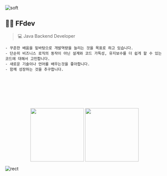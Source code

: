 <!--
**ffolabear/ffolabear** is a ✨ _special_ ✨ repository because its `README.md` (this file) appears on your GitHub profile.

Here are some ideas to get you started:

- 🔭 I’m currently working on ...
- 🌱 I’m currently learning ...
- 👯 I’m looking to collaborate on ...
- 🤔 I’m looking for help with ...
- 💬 Ask me about ...
- 📫 How to reach me: ...
- 😄 Pronouns: ...
- ⚡ Fun fact: ...
-->

![soft](https://capsule-render.vercel.app/api?type=soft&color=6d6d6d&text=1cm%20떨어지면서%201.5cm%20씩%20성장하는중🌱&fontSize=20&fontColor=ffffff&animation=fadeIn)




## 🐻‍❄️ FFdev 
> 💻 Java Backend Developer
```
- 꾸준한 배움을 밑바탕으로 개발역량을 늘리는 것을 목표로 하고 있습니다.
- 단순히 비즈니스 로직의 동작이 아닌 설계와 코드 가독성, 유지보수를 더 쉽게 할 수 있는 코드에 대해서 고민합니다.
- 새로운 기술이나 언어를 배우는것을 좋아합니다.
- 함께 성장하는 것을 추구합니다.
```

<br>
<br>
<br>
<br>
<br>
<br>




<div align="center" witdh="800px">
    <img align="center" src="https://github-readme-stats.vercel.app/api/top-langs/?username=ffolabear&layout=compact" height="170px"/>
    <img align="center" src="https://github-readme-stats.vercel.app/api?username=ffolabear&theme=graywhite&show_icons=true" height="170px"/>
</div>

![rect](https://capsule-render.vercel.app/api?type=soft&color=6d6d6d&text=&fontSize=20&fontColor=ffffff)
